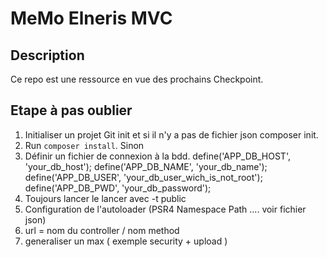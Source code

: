 # MeMo Elneris MVC

## Description

Ce repo est une ressource en vue des prochains Checkpoint.

## Etape à pas oublier

1. Initialiser un projet Git init et si il n'y a pas de fichier json composer init.
2. Run `composer install`. Sinon
3. Définir un fichier de connexion à la bdd.
define('APP_DB_HOST', 'your_db_host');
define('APP_DB_NAME', 'your_db_name');
define('APP_DB_USER', 'your_db_user_wich_is_not_root');
define('APP_DB_PWD', 'your_db_password');
4. Toujours lancer le lancer avec -t public
5. Configuration de l'autoloader (PSR4 Namespace Path .... voir fichier json)
6. url = nom du controller / nom method
7. generaliser un max ( exemple security + upload )